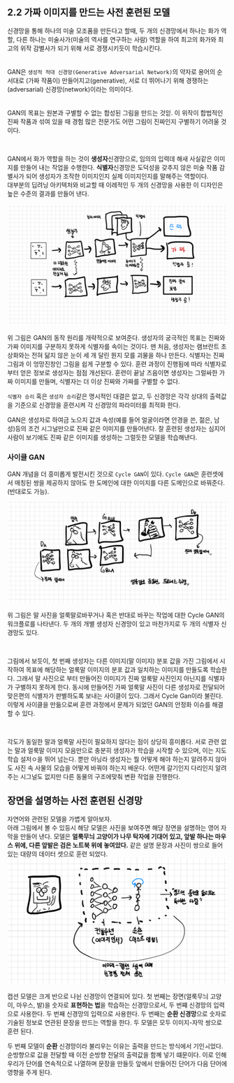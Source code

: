 ## 2.2 가짜 이미지를 만드는 사전 훈련된 모델
신경망을 통해 하나의 미술 모조품을 만든다고 할때, 두 개의 신경망에서 하나는 화가 역할, 다른 하나는 미술사가(미술의 역사를 연구하는 사람) 역할을 하여 최고의 화가와 최고의 위작 감별사가 되기 위해 서로 경쟁시키듯이 학습시킨다.    
<br/>   
GAN은 `생성적 적대 신경망(Generative Adversarial Network)`의 약자로 용어의 순서대로 (가짜 작품이) 만들어지고(generative), 서로 더 뛰어나기 위해 경쟁하는(adversarial) 신경망(network)이라는 의미이다.  
<br/>   
GAN의 목표는 원본과 구별할 수 없는 합성된 그림을 만드는 것읻. 이 위작이 합법적인 진짜 작품과 섞여 있을 때 경험 많은 전문가도 어떤 그림이 진짜인지 구별하기 어려울 것이다.  

<br/>   

GAN에서 화가 역할을 하는 것이 **생성자**신경망으로, 임의의 입력데 해새 사실같은 이미지를 만들어 내는 작업을 수행한다. **식별자**신경망은 도덕성을 갖추지 않은 미술 작품 감별사가 되어 생성자가 조작한 이미지인지 실제 이미지인지를 말해주는 역할이다.  
대부분의 딥려닝 아키텍처와 비교할 때 이례적인 두 개의 신경망을 사용한 이 디자인은  높은 수준의 결과를 만들어 낸다.  

![그림1](img/img1.jpeg)

위 그림은 GAN의 동작 원리를 개략적으로 보여준다. 생성자의 궁극적인 목표는 진짜와 가짜 이미지를 구분하지 못하게 식별자를 속이는 것이다. 맨 처음, 생성자는 램브란트 초상화와는 전혀 닮지 않은 눈이 세 개 달린 뭔지 모를 괴물을 하나 만든다. 식별자는 진짜 그림과 이 엉망진창인 그림을 쉽게 구분할 수 있다. 훈련 과정이 진행됨에 따라 식별자로부터 얻은 정보로 생성자는 점점 개선된다. 
훈련이 끝날 즈음이면 생성자는 그럴싸한 가짜 이미지를 만들며, 식별자는 더 이상 진짜와 가짜를 구별할 수 없다.  

`식별자 승리` 혹은 `생성자 승리`같은 명시적인 대결은 없고, 두 신경망은 각각 상대의 출력값을 기준으로 신경망을 훈련시켜 각 신경망의 파라미터를 최적화 한다.  

GAN은 생성자로 하여금 노으지 값과 속성(예를 들어  얼굴이라면 안경을 쓴, 젊은, 남성)등의 조건 시그널만으로 진짜 같은 이미지를 만들어낸다. 잘 훈련된 생성자는 심지어 사람이 보기에도 진짜 같은 이미지를 생성하는 그럴듯한 모델을 학습해낸다.  

### 사이클 GAN
GAN 개념을 더 흥미롭게 발전시킨 것으로 `Cycle GAN`이 있다. `Cycle GAN`은 훈련셋에서 매칭된 쌍을 제공하지 않아도 한 도메인에 대한 이미지를 다른 도메인으로 바꿔준다.(반대로도 가능).   

![사이클 gan](img/img2.jpeg)

위 그림은 말 사진을 얼룩말로바꾸거나 혹은 반대로 바꾸는 작업에 대한 Cycle GAN의 워크플로를 나타낸다. 두 개의 개별 생성자 신경망이 있고 마찬가지로 두 개의 식별자 신경망도 있다.   

</br>   

그림에서 보듯이, 첫 번째 생성자는 다른 이미지(말 이미지) 분포 값을 가진 그림에서 시작하여 목표에 해당하는 얼룩말 이미지의 분포 값과 일치하는 이미지를 만들도록 학습한다. 그래서 말 사진으로 부터 만들어진 이미지가 진짜 얼룩말 사진인지 아닌지를 식별자가 구별하지 못하게 한다. 동시에 만들어진 가짜 얼룩말 사진이 다른 생성자로 전달되어 맞은편의 식별자가 판별하도록 보내는 사이클이 있다. 그래서 Cycle Gan이라 불린다.  이렇게 사이클을 만듦으로써 훈련 과정에서 문제가 되었던 GAN의 안정화 이슈를 해결할 수 있다.  

</br>  

각도가 동일한 말과 얼룩말 사진이 필요하지 않다는 점이 상당히 흥미롭다. 서로 관련 없는 말과 얼룩말 이미지 모음만으로 충분히 생성자가 학습을 시작할 수 있으며, 이는 지도 학습 설저ㅇ을 뛰어 넘는다. 뿐만 아닝라 생성자는 뭘 어떻게 해야 하는지 알려주지 않아도 사진 속 사물의 모습을 어떻게 바꿔야 하는지 배운다. 어떤게 갈기인지 다리인지 알려주는 시그널도 없지만 다른 동물의 구조에맞춰 변환 작업을 진행한다.  



## 장면을 설명하는 사전 훈련된 신경망

자연어와 관련된 모델을 가볍게 알아보자.   
아래 그림에서 볼 수 있등시 해당 모델은 사진을 보여주면 해당 장면을 설명하는 영어 자막을 만들어 낸다. 모델은 **얼룩무늬 고양이가 나무 탁자에 기대어 있고, 앞발 하나는 마우스 위에, 다른 앞발은 검은 노트북 위에 놓여았다.** 같은 설명 문장과 사진이 쌍으로 들어 있는 대량의 데이터 셋으로 훈련 되었다.   
![그림](img/img3.jpeg)  

캡션 모델은 크게 반으로 나뉜 신경망이 연결되어 있다. 첫 번째는 장면(얼룩무늬 고양이, 마우스, 발)을 숫자로 **표현하는 법**을 학습하는 신경망으로서, 두 번쨰 신경망의 입력으로 사용한다.  두 번째 신경망의 입력으로 사용한다. 두 번째는 **순환 신경망**으로 숫자로 기술된 정보로 연관된 문장을 만드는 역할을 한다. 두 모델은 모두 이미지-자막 쌍으로 훈련 된다.  

두 번째 모델이 **순환** 신경망이라 불리우는 이유는 출력을 만드는 방식에서 기인ㅚ었다. 순방향으로 값을 전달할 때 이전 순방향 전달의 출력값을 함꼐 넣기 떄문이다. 이로 인해 우리가 단어를 연속적으로 나열하며 문장을 만들듯 앞에서 만들어진 단어가 다음 단어에 영향을 주게 된다.  

 
